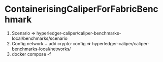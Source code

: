 # ContainerisingCaliperForFabricBenchmark

1) Scenario => hyperledger-caliper/caliper-benchmarks-local/benchmarks/scenario
2) Config network + add crypto-config => hyperledger-caliper/caliper-benchmarks-local/networks/
3) docker compose -f 



